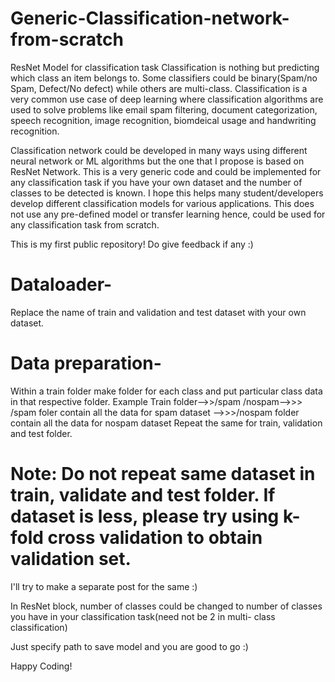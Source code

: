 # Generic-Classification-network-from-scratch
ResNet Model for classification task
Classification is nothing but predicting which class an item belongs to. Some classifiers could be binary(Spam/no Spam, Defect/No defect) while others are multi-class. Classification is a very common use case of deep learning where classification algorithms are used to solve problems like email spam filtering, document categorization, speech recognition, image recognition, biomdeical usage and handwriting recognition.

Classification network could be developed in many ways using different neural network or ML algorithms but the one that I propose is based on ResNet Network. This is a very generic code and could be implemented for any classification task if you have your own dataset and the number of classes to be detected is known. I hope this helps many student/developers develop different classification models for various applications. This does not use any pre-defined model or transfer learning hence, could be used for any classification task from scratch.




This is my first public repository!
Do give feedback if any :)





# Dataloader-
Replace the name of train and validation and test dataset with your own dataset.

# Data preparation-
Within a train folder make folder for each class and put particular class data in that respective folder.
Example
Train folder-->>/spam /nospam-->>> /spam foler contain all the data for spam dataset -->>>/nospam folder contain all the data for nospam dataset
Repeat the same for train, validation and test folder.
# Note: Do not repeat same dataset in train, validate and test folder. If dataset is less, please try using k-fold cross validation to obtain validation set.
I'll try to make a separate post for the same :)

In ResNet block, number of classes could be changed to number of classes you have in your classification task(need not be 2 in multi- class classification)

Just specify path to save model and you are good to go :)

Happy Coding!
